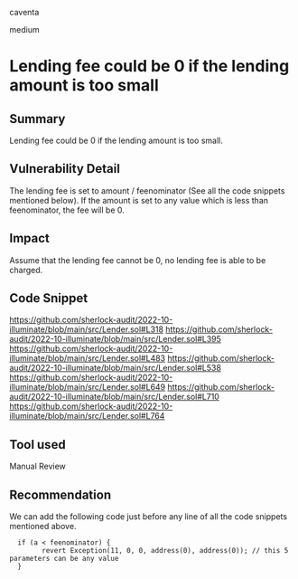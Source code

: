 caventa

medium

# Lending fee could be 0 if the lending amount is too small

## Summary
Lending fee could be 0 if the lending amount is too small.

## Vulnerability Detail
The lending fee is set to amount / feenominator (See all the code snippets mentioned below). If the amount is set to any value which is less than feenominator, the fee will be 0. 

## Impact
Assume that the lending fee cannot be 0, no lending fee is able to be charged.

## Code Snippet
https://github.com/sherlock-audit/2022-10-illuminate/blob/main/src/Lender.sol#L318
https://github.com/sherlock-audit/2022-10-illuminate/blob/main/src/Lender.sol#L395
https://github.com/sherlock-audit/2022-10-illuminate/blob/main/src/Lender.sol#L483
https://github.com/sherlock-audit/2022-10-illuminate/blob/main/src/Lender.sol#L538
https://github.com/sherlock-audit/2022-10-illuminate/blob/main/src/Lender.sol#L649
https://github.com/sherlock-audit/2022-10-illuminate/blob/main/src/Lender.sol#L710
https://github.com/sherlock-audit/2022-10-illuminate/blob/main/src/Lender.sol#L764

## Tool used
Manual Review

## Recommendation
We can add the following code just before any line of all the code snippets mentioned above.

```solidity
  if (a < feenominator) {
        revert Exception(11, 0, 0, address(0), address(0)); // this 5 parameters can be any value
  }
```